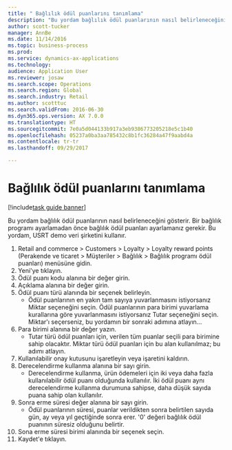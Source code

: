 ```yaml
--- 
title: " Bağlılık ödül puanlarını tanımlama"
description: "Bu yordam bağlılık ödül puanlarının nasıl belirleneceğini gösterir."
author: scott-tucker
manager: AnnBe
ms.date: 11/14/2016
ms.topic: business-process
ms.prod: 
ms.service: dynamics-ax-applications
ms.technology: 
audience: Application User
ms.reviewer: josaw
ms.search.scope: Operations
ms.search.region: Global
ms.search.industry: Retail
ms.author: scotttuc
ms.search.validFrom: 2016-06-30
ms.dyn365.ops.version: AX 7.0.0
ms.translationtype: HT
ms.sourcegitcommit: 7e0a5d044133b917a3eb9386773205218e5c1b40
ms.openlocfilehash: 05237a0ba3aa785432c8b1fc36284a47f9aabd4a
ms.contentlocale: tr-tr
ms.lasthandoff: 09/29/2017

---
```

# <a name="define-loyalty-reward-points"></a> Bağlılık ödül puanlarını tanımlama

[!include[task guide banner](../includes/task-guide-banner.md)]

Bu yordam bağlılık ödül puanlarının nasıl belirleneceğini gösterir. Bir bağlılık programı ayarlamadan önce bağlılık ödül puanları ayarlamanız gerekir. Bu yordam, USRT demo veri şirketini kullanır.

1. Retail and commerce > Customers > Loyalty > Loyalty reward points (Perakende ve ticaret > Müşteriler > Bağlılık > Bağlılık programı ödül puanları) menüsüne gidin.
2. Yeni'ye tıklayın.
3. Ödül puanı kodu alanına bir değer girin.
4. Açıklama alanına bir değer girin.
5. Ödül puanı türü alanında bir seçenek belirleyin.
    * Ödül puanlarının en yakın tam sayıya yuvarlanmasını istiyorsanız Miktar seçeneğini seçin. Ödül puanlarının para birimi yuvarlama kurallarına göre yuvarlanmasını istiyorsanız Tutar seçeneğini seçin. Miktar'ı seçerseniz, bu yordamın bir sonraki adımına atlayın...  
6. Para birimi alanına bir değer yazın.
    * Tutar türü ödül puanları için, verilen tüm puanlar seçili para birimine sahip olacaktır. Miktar türü ödül puanları için bu alan kullanılmaz; bu adımı atlayın.  
7. Kullanılabilir onay kutusunu işaretleyin veya işaretini kaldırın.
8. Derecelendirme kullanma alanına bir sayı girin.
    * Derecelendirme kullanma, ürün ödemeleri için iki veya daha fazla kullanılabilir ödül puanı olduğunda kullanılır. İki ödül puanı aynı derecelendirme kullanma durumuna sahipse, daha düşük sayıda puana sahip olan kullanılır.  
9. Sonra erme süresi değer alanına bir sayı girin.
    * Ödül puanlarının süresi, puanlar verildikten sonra belirtilen sayıda gün, ay veya yıl geçtiğinde sonra erer. '0' değeri bağlılık ödül puanının süresiz olduğunu belirtir.  
10. Sona erme süresi birimi alanında bir seçenek seçin.
11. Kaydet'e tıklayın.


